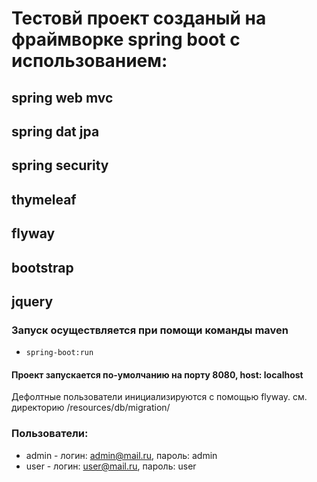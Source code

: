 # Тестовй проект созданый на фраймворке spring boot с использованием:
## spring web mvc
## spring dat jpa
## spring security
## thymeleaf
## flyway
## bootstrap
## jquery

### Запуск осуществляется при помощи команды maven
- `spring-boot:run`
#### Проект запускается по-умолчанию на порту 8080, host: localhost

Дефолтные пользователи инициализируются с помощью flyway. см. директорию /resources/db/migration/
### Пользователи:
- admin - логин: admin@mail.ru, пароль: admin
- user - логин: user@mail.ru, пароль: user


